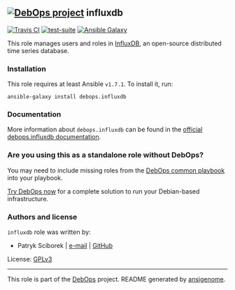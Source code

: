 ## [![DebOps project](http://debops.org/images/debops-small.png)](http://debops.org) influxdb

[![Travis CI](http://img.shields.io/travis/debops/ansible-influxdb.svg?style=flat)](http://travis-ci.org/debops/ansible-influxdb) [![test-suite](http://img.shields.io/badge/test--suite-ansible--influxdb-blue.svg?style=flat)](https://github.com/debops/test-suite/tree/master/ansible-influxdb/)  [![Ansible Galaxy](http://img.shields.io/badge/galaxy-debops.influxdb-FIXME.svg?style=flat)](https://galaxy.ansible.com/list#/roles/FIXME)

This role manages users and roles in [InfluxDB](https://influxdb.com/),
an open-source distributed time series database.

### Installation

This role requires at least Ansible `v1.7.1`. To install it, run:

    ansible-galaxy install debops.influxdb

### Documentation

More information about `debops.influxdb` can be found in the
[official debops.influxdb documentation](http://docs.debops.org/en/latest/ansible/roles/ansible-influxdb/docs/).



### Are you using this as a standalone role without DebOps?

You may need to include missing roles from the [DebOps common
playbook](https://github.com/debops/debops-playbooks/blob/master/playbooks/common.yml)
into your playbook.

[Try DebOps now](https://github.com/debops/debops) for a complete solution to run your Debian-based infrastructure.





### Authors and license

`influxdb` role was written by:
- Patryk Sciborek | [e-mail](mailto:patryk@sciborek.com) | [GitHub](https://github.com/scibi)

License: [GPLv3](https://tldrlegal.com/license/gnu-general-public-license-v3-%28gpl-3%29)

***

This role is part of the [DebOps](http://debops.org/) project. README generated by [ansigenome](https://github.com/nickjj/ansigenome/).
